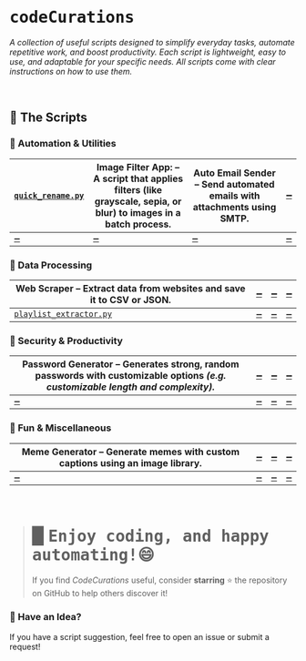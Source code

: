 # <samp>codeCurations</samp>
_A collection of useful scripts designed to simplify everyday tasks, automate repetitive work, and boost productivity. Each script is lightweight, easy to use, and adaptable for your specific needs. All scripts come with clear instructions on how to use them._

<br>

## 📜 The Scripts

### 🔹 Automation & Utilities
| [`quick_rename.py`](scripts/QuickRename) | Image Filter App: – A script that applies filters (like grayscale, sepia, or blur) to images in a batch process. | Auto Email Sender – Send automated emails with attachments using SMTP. | [`➖️`](#) |
|---|---|---|---|
| [`➖️`](#) | [`➖️`](#) | [`➖️`](#) | [`➖️`](#) |

### 🔹 Data Processing
| Web Scraper – Extract data from websites and save it to CSV or JSON. | [`➖️`](#) | [`➖️`](#) | [`➖️`](#) |
|---|---|---|---|
| [`playlist_extractor.py`](scripts/PlaylistExtractor) | [`➖️`](#) | [`➖️`](#) | [`➖️`](#) |

### 🔹 Security & Productivity
| Password Generator – Generates strong, random passwords with customizable options *(e.g. customizable length and complexity).* | [`➖️`](#) | [`➖️`](#) | [`➖️`](#) |
|---|---|---|---|
| [`➖️`](#) | [`➖️`](#) | [`➖️`](#) | [`➖️`](#) |

### 🔹 Fun & Miscellaneous
| Meme Generator – Generate memes with custom captions using an image library. | [`➖️`](#) | [`➖️`](#) | [`➖️`](#) |
|---|---|---|---|
| [`➖️`](#) | [`➖️`](#) | [`➖️`](#) | [`➖️`](#) |

<br>

> # ▉ <samp>Enjoy coding, and happy automating!😄</samp>
> If you find *CodeCurations* useful, consider **starring** ⭐ the repository on GitHub to help others discover it!

### 🎯 Have an Idea?
If you have a script suggestion, feel free to open an issue or submit a request!
